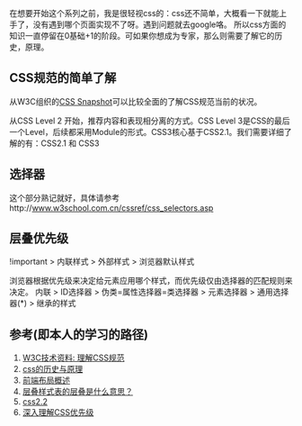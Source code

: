 在想要开始这个系列之前，我是很轻视css的：css还不简单，大概看一下就能上手了，没有遇到哪个页面实现不了呀。遇到问题就去google咯。
所以css方面的知识一直停留在0基础+1的阶段。可如果你想成为专家，那么则需要了解它的历史，原理。

## CSS规范的简单了解
从W3C组织的[CSS Snapshot](https://www.w3.org/TR/CSS/)可以比较全面的了解CSS规范当前的状况。

从CSS Level 2 开始，推荐内容和表现相分离的方式。CSS Level 3是CSS的最后一个Level，后续都采用Module的形式。CSS3核心基于CSS2.1。我们需要详细了解的有：CSS2.1 和 CSS3

## 选择器
这个部分熟记就好，具体请参考http://www.w3school.com.cn/cssref/css_selectors.asp

## 层叠优先级
!important > 内联样式 > 外部样式 > 浏览器默认样式

浏览器根据优先级来决定给元素应用哪个样式，而优先级仅由选择器的匹配规则来决定。
内联 > ID选择器 > 伪类=属性选择器=类选择器 > 元素选择器 > 通用选择器(*) > 继承的样式


## 参考(即本人的学习的路径)
1. [W3C技术资料: 理解CSS规范](http://www.chinaw3c.org/archives/369/)
2. [css的历史与原理](http://www.nowamagic.net/librarys/veda/detail/192)
3. [前端布局概述](https://mp.weixin.qq.com/s/8eAfz_I5xIhh7oFRifxaFw)
4. [层叠样式表的层叠是什么意思？](https://www.zhihu.com/question/20077745)
5. [css2.2](https://www.w3.org/TR/CSS22/)
6. [深入理解CSS优先级](https://www.cnblogs.com/starof/p/4387525.html)
